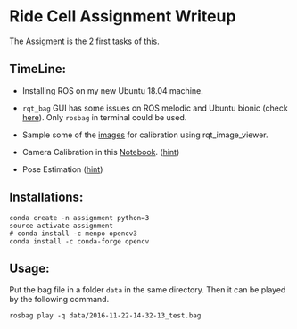 # Ride Cell Assignment Writeup

The Assigment is the 2 first tasks of [this](https://docs.google.com/document/d/1nPu88GcZtNbK_Ymds0xDD0di-BQol65H-c6o5yjIIq0/edit?usp=sharing).

## TimeLine:
* Installing ROS on my new Ubuntu 18.04 machine.
* `rqt_bag` GUI has some issues on ROS melodic and Ubuntu bionic (check [here](https://github.com/ros-visualization/rqt_bag/issues/27)). Only `rosbag` in terminal could be used.
* Sample some of the [images](https://github.com/yosoufe/Assignment/tree/master/scripts/cal_imgs) for calibration using rqt_image_viewer.
* Camera Calibration in this [Notebook](https://github.com/yosoufe/Assignment/blob/master/scripts/Camera%20Calibration.ipynb). ([hint](https://docs.opencv.org/3.4/dc/dbb/tutorial_py_calibration.html))

* Pose Estimation ([hint](https://docs.opencv.org/3.4/d7/d53/tutorial_py_pose.html))

## Installations:

```
conda create -n assignment python=3
source activate assignment
# conda install -c menpo opencv3
conda install -c conda-forge opencv 

```

## Usage:
Put the bag file in a folder `data` in the same directory. 
Then it can be played by the following command.
```
rosbag play -q data/2016-11-22-14-32-13_test.bag
```


